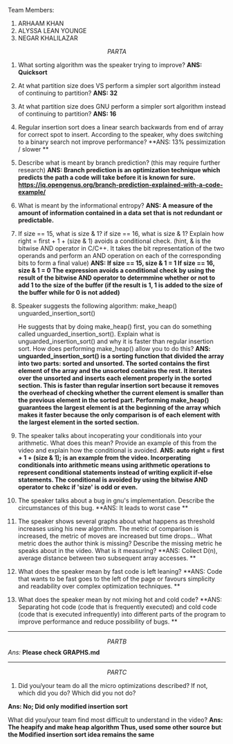 
Team Members:
1. ARHAAM KHAN
2. ALYSSA LEAN YOUNGE
3. NEGAR KHALILAZAR

$$PART A$$

1. What sorting algorithm was the speaker trying to improve?
**ANS: Quicksort**

2. At what partition size does VS perform a simpler sort algorithm instead of continuing to partition?
**ANS: 32**

3. At what partition size does GNU perform a simpler sort algorithm instead of continuing to partition?
**ANS: 16**

4. Regular insertion sort does a linear search backwards from end of array for correct spot to insert. According to the speaker, why does switching to a binary search not improve performance?
**ANS: 13% pessimization / slower **

5. Describe what is meant by branch prediction? (this may require further research)
**ANS: Branch prediction is an optimization technique which predicts the path a code will take before it is known for sure. 
https://iq.opengenus.org/branch-prediction-explained-with-a-code-example/**
6. What is meant by the informational entropy?
**ANS: A measure of the amount of information contained in a data set that is not redundant or predictable.**

7. If size == 15, what is size & 1? if size == 16, what is size & 1? Explain how right = first + 1 + (size & 1) avoids a conditional check. (hint, & is the bitwise AND operator in C/C++. It takes the bit representation of the two operands and perform an AND operation on each of the corresponding bits to form a final value)
**ANS: 
If size == 15, size & 1 = 1
If size == 16, size & 1 = 0
The expression avoids a conditional check by using the result of the bitwise AND operator to determmine whether or not to add 1 to the size of the buffer (if the result is 1, 1 is added to the size of the buffer while for 0 is not added)**
8. Speaker suggests the following algorithm:
    make_heap()
    unguarded_insertion_sort()

    He suggests that by doing make_heap() first, you can do something called unguarded_insertion_sort(). Explain what is unguarded_insertion_sort() and why it is faster than regular insertion sort. How does performing make_heap() allow you to do this?
**ANS: unguarded_insertion_sort() is a sorting function that divided the array into two parts: sorted and unsorted. The sorted contains the first element of the array and the unsorted contains the rest. It iterates over the unsorted and inserts each element properly in the sorted section. This is faster than regular insertion sort because it removes the overhead of checking whether the current element is smaller than the previous element in the sorted part. Performing make_heap() guarantees the largest element is at the beginning of the array which makes it faster because the only comparison is of each element with the largest element in the sorted section.**  
9. The speaker talks about incoperating your conditionals into your arithmetic. What does this mean? Provide an example of this from the video and explain how the conditional is avoided.
**ANS:
auto right = first + 1 + (size & 1); is an example from the video. Incorperating conditionals into arithmetic means using arithmetic operations to represent conditional statements instead of writing explicit if-else statements. The conditional is avoided by using the bitwise AND operator to chekc if 'size' is odd or even.**

10. The speaker talks about a bug in gnu's implementation. Describe the circumstances of this bug.
**ANS:
It leads to worst case **

11. The speaker shows several graphs about what happens as threshold increases using his new algorithm. The metric of comparison is increased, the metric of moves are increased but time drops... What metric does the author think is missing? Describe the missing metric he speaks about in the video. What is it measuring?
**ANS: 
Collect D(n), average distance between two subsequent array accesses. **

12. What does the speaker mean by fast code is left leaning?
**ANS:
Code that wants to be fast goes to the left of the page or favours simplicity and readability over complex optimization techniques. **

13. What does the speaker mean by not mixing hot and cold code?
**ANS:  
Separating hot code (code that is frequently executed) and cold code (code that is executed infrequently) into different parts of the program to improve performance and reduce possibility of bugs. **

** ****************************** **
$$PART B$$
*Ans:*
**Please check GRAPHS.md**

** ************************* ***
$$PART C$$
1. Did you/your team do all the micro optimizations described? If not, which did you do? Which did you not do?

**Ans: No; Did only modified insertion sort**

What did you/your team find most difficult to understand in the video?
**Ans: The heapify and make heap algorithm Thus, used some other source but the Modified insertion sort idea remains the same**

